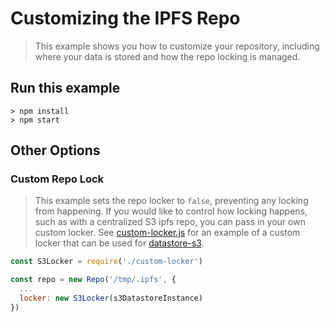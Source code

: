 # Customizing the IPFS Repo

> This example shows you how to customize your repository, including where your data is stored and how the repo locking is managed.

## Run this example

```
> npm install
> npm start
```

## Other Options

### Custom Repo Lock
> This example sets the repo locker to `false`, preventing any locking from happening. If you would like to control how locking happens, such as with a centralized S3 ipfs repo, you can pass in your own custom locker. See [custom-locker.js](./custom-locker.js) for an example of a custom locker that can be used for [datastore-s3](https://github.com/ipfs/js-datastore-s3).

```js
const S3Locker = require('./custom-locker')

const repo = new Repo('/tmp/.ipfs', {
  ...
  locker: new S3Locker(s3DatastoreInstance)
})
```